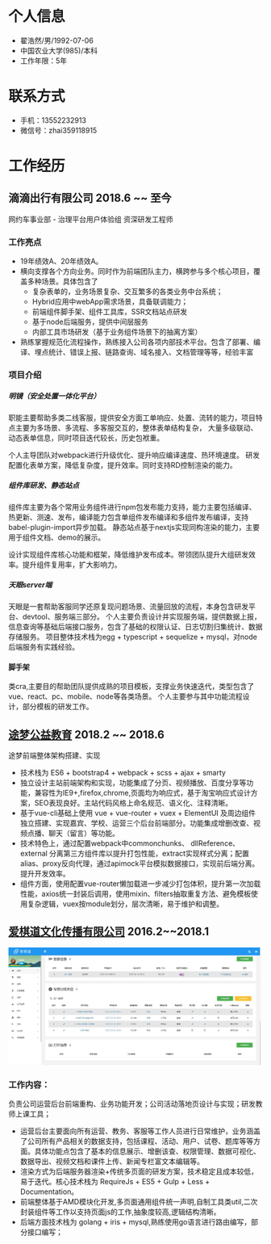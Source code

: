 
# 个人信息

 - 翟浩然/男/1992-07-06
 - 中国农业大学(985)/本科
 - 工作年限：5年

# 联系方式

- 手机：13552232913
- 微信号：zhai359118915

# 工作经历

## 滴滴出行有限公司 2018.6 ~~ 至今

网约车事业部 - 治理平台用户体验组 资深研发工程师

### 工作亮点

- 19年绩效A、20年绩效A。
- 横向支撑各个方向业务。同时作为前端团队主力，横跨参与多个核心项目，覆盖多种场景。具体包含了
  - 复杂表单的，业务场景复杂、交互繁多的各类业务中台系统；
  - Hybrid应用中webApp需求场景，具备联调能力；
  - 前端组件脚手架、组件工具库，SSR文档站点研发
  - 基于node后端服务，提供中间层服务
  - 内部工具市场研发（基于业务组件场景下的抽离方案）
- 熟练掌握规范化流程操作，熟练接入公司各项内部技术平台。包含了部署、编译、埋点统计、错误上报、链路查询、域名接入、文档管理等等，经验丰富

### 项目介绍

##### 明镜（安全处置一体化平台）

职能主要帮助多类二线客服，提供安全方面工单响应、处置、流转的能力，项目特点主要为多场景、多流程、多客服交互的，整体表单结构复杂，
大量多级联动、动态表单信息，同时项目迭代较长，历史包袱重。

个人主导团队对webpack进行升级优化、提升响应编译速度、热环境速度。
研发配置化表单方案，降低复杂度，提升效率。同时支持RD控制渲染的能力。

##### 组件库研发、静态站点

组件库主要为各个常用业务组件进行npm包发布能力支持，能力主要包括编译、热更新、测速、发布，编译能力包含单组件发布编译和多组件发布编译，支持babel-plugin-import异步加载。
静态站点基于nextjs实现同构渲染的能力，主要用于组件文档、demo的展示。

设计实现组件库核心功能和框架，降低维护发布成本。带领团队提升大组研发效率。提升组件复用率，扩大影响力。

##### 天眼server端

天眼是一套帮助客服同学还原复现问题场景、流量回放的流程，本身包含研发平台、devtool、服务端三部分。
个人主要负责设计并实现服务端，提供数据上报，信息查询等基础后端接口服务，包含了基础的权限认证、日志切割归集统计、数据存储服务。
项目整体技术栈为egg + typescript + sequelize + mysql，对node后端服务有实践经验。

#### 脚手架

类cra,主要目的帮助团队提供成熟的项目模板，支撑业务快速迭代，类型包含了vue、react、pc、mobile、node等各类场景。
个人主要参与其中功能流程设计，部分模板的研发工作。

## [途梦公益教育](http://www.tomoroe.cn/)  2018.2 ~~ 2018.6

途梦前端整体架构搭建、实现

- 技术栈为 ES6 + bootstrap4 + webpack + scss + ajax + smarty 
- 独立设计主站前端架构和实现，功能集成了分页、视频播放、百度分享等功能，兼容性为IE9+,firefox,chrome,页面均为响应式，基于淘宝响应式设计方案，SEO表现良好。主站代码风格上命名规范、语义化、注释清晰。
- 基于vue-cli基础上使用 vue + vue-router + vuex + ElementUI 及周边组件独立搭建、实现嘉宾、学校、运营三个后台前端部分。功能集成增删改查、视频点播、聊天（留言）等功能。
- 技术特色上，通过配置webpack中commonchunks、 dllReference、external 分离第三方组件库以提升打包性能，extract实现样式分离；配置alias、proxy反向代理，通过apimock平台模拟数据接口，实现前后端分离。提升开发效率。
- 组件方面，使用配置vue-router懒加载进一步减少打包体积，提升第一次加载性能，axios统一封装后调用，使用mixin、filters抽取重复方法、避免模板使用复杂逻辑，vuex按module划分，层次清晰，易于维护和调整。

## [爱棋道文化传播有限公司](http://www.iqidao.com)  2016.2~~2018.1 

<img src="docs/image/admin-2.jpg" width="500">

### 工作内容： 

负责公司运营后台前端重构、业务功能开发；公司活动落地页设计与实现；研发教师上课工具；

* 运营后台主要面向所有运营、教务、客服等工作人员进行日常维护，业务涵盖了公司所有产品相关的数据支持，包括课程、活动、用户、试卷、题库等等方面。具体功能点包含了基本的信息展示、增删该查、权限管理、数据可视化、数据导出、视频文档和课件上传、新闻专栏富文本编辑等。
* 渲染方式为后端服务器渲染+传统多页面的研发方案，技术稳定且成本较低，易于迭代。核心技术栈为 RequireJs + ES5 + Gulp + Less + Documentation。
* 前端整体基于AMD模块化开发,多页面通用组件统一声明,自制工具类util,二次封装组件等工作以支持页面js的工作,抽象度较高,逻辑结构清晰。
* 后端方面技术栈为 golang + iris + mysql,熟练使用go语言进行路由编写，部分接口编写；
